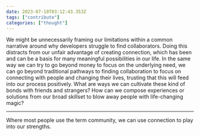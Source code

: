 ```yaml
---
date: 2023-07-10T03:12:43.353Z
tags: ["contribute"]
categories: ["thought"]
---
```

We might be unnecessarily framing our limitations within a common narrative around why developers struggle to find collaborators. Doing this distracts from our unfair advantage of creating connection, which has been and can be a basis for many meaningful possibilities in our life. In the same way we can try to go beyond money to focus on the underlying need, we can go beyond traditional pathways to finding collaboration to focus on connecting with people and changing their lives, trusting that this will feed into our process positively. What are ways we can cultivate these kind of bonds with friends and strangers? How can we compose experiences or solutions from our broad skillset to blow away people with life-changing magic?

---

Where most people use the term community, we can use connection to play into our strengths.

